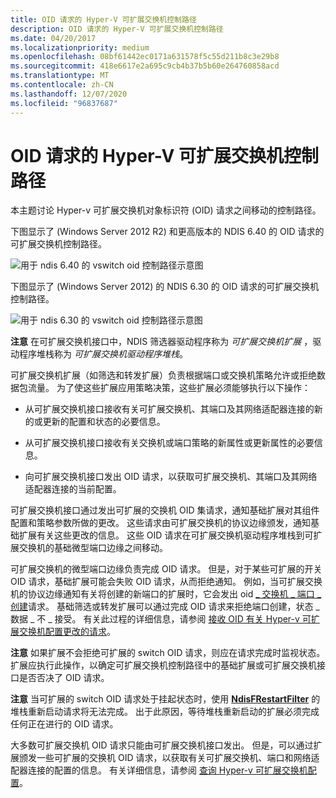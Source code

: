 ```yaml
---
title: OID 请求的 Hyper-V 可扩展交换机控制路径
description: OID 请求的 Hyper-V 可扩展交换机控制路径
ms.date: 04/20/2017
ms.localizationpriority: medium
ms.openlocfilehash: 08bf61442ec0171a631578f5c55d211b8c3e29b8
ms.sourcegitcommit: 418e6617e2a695c9cb4b37b5b60e264760858acd
ms.translationtype: MT
ms.contentlocale: zh-CN
ms.lasthandoff: 12/07/2020
ms.locfileid: "96837687"
---
```

# <a name="hyper-v-extensible-switch-control-path-for-oid-requests"></a>OID 请求的 Hyper-V 可扩展交换机控制路径


本主题讨论 Hyper-v 可扩展交换机对象标识符 (OID) 请求之间移动的控制路径。

下图显示了 (Windows Server 2012 R2) 和更高版本的 NDIS 6.40 的 OID 请求的可扩展交换机控制路径。

![用于 ndis 6.40 的 vswitch oid 控制路径示意图](images/vswitch-oid-controlpath-ndis640.png)

下图显示了 (Windows Server 2012) 的 NDIS 6.30 的 OID 请求的可扩展交换机控制路径。

![用于 ndis 6.30 的 vswitch oid 控制路径示意图](images/vswitch-oid-controlpath.png)

**注意**  在可扩展交换机接口中，NDIS 筛选器驱动程序称为 *可扩展交换机扩展* ，驱动程序堆栈称为 *可扩展交换机驱动程序堆栈*。

 

可扩展交换机扩展（如筛选和转发扩展）负责根据端口或交换机策略允许或拒绝数据包流量。 为了使这些扩展应用策略决策，这些扩展必须能够执行以下操作：

-   从可扩展交换机接口接收有关可扩展交换机、其端口及其网络适配器连接的新的或更新的配置和状态的必要信息。

-   从可扩展交换机接口接收有关交换机或端口策略的新属性或更新属性的必要信息。

-   向可扩展交换机接口发出 OID 请求，以获取可扩展交换机、其端口及其网络适配器连接的当前配置。

可扩展交换机接口通过发出可扩展的交换机 OID 集请求，通知基础扩展对其组件配置和策略参数所做的更改。 这些请求由可扩展交换机的协议边缘颁发，通知基础扩展有关这些更改的信息。 这些 OID 请求在可扩展交换机驱动程序堆栈到可扩展交换机的基础微型端口边缘之间移动。

可扩展交换机的微型端口边缘负责完成 OID 请求。 但是，对于某些可扩展的开关 OID 请求，基础扩展可能会失败 OID 请求，从而拒绝通知。 例如，当可扩展交换机的协议边缘通知有关将创建的新端口的扩展时，它会发出 oid [ \_ 交换机 \_ 端口 \_ 创建](./oid-switch-port-create.md)请求。 基础筛选或转发扩展可以通过完成 OID 请求来拒绝端口创建，状态 \_ 数据 \_ 不 \_ 接受。 有关此过程的详细信息，请参阅 [接收 OID 有关 Hyper-v 可扩展交换机配置更改的请求](receiving-oid-requests-about-hyper-v-extensible-switch-configuration-changes.md)。

**注意**  如果扩展不会拒绝可扩展的 switch OID 请求，则应在请求完成时监视状态。 扩展应执行此操作，以确定可扩展交换机控制路径中的基础扩展或可扩展交换机接口是否否决了 OID 请求。

 

**注意**  当可扩展的 switch OID 请求处于挂起状态时，使用 [**NdisFRestartFilter**](/windows-hardware/drivers/ddi/ndis/nf-ndis-ndisfrestartfilter) 的堆栈重新启动请求将无法完成。 出于此原因，等待堆栈重新启动的扩展必须完成任何正在进行的 OID 请求。

 

大多数可扩展交换机 OID 请求只能由可扩展交换机接口发出。 但是，可以通过扩展颁发一些可扩展的交换机 OID 请求，以获取有关可扩展交换机、端口和网络适配器连接的配置的信息。 有关详细信息，请参阅 [查询 Hyper-v 可扩展交换机配置](querying-the-hyper-v-extensible-switch-configuration.md)。

 

